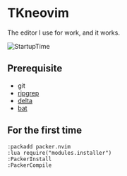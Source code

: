 # TKneovim
The editor I use for work, and it works.

![StartupTime](./images/startuptime.gif)


## Prerequisite
- git
- [ripgrep](https://github.com/BurntSushi/ripgrep)
- [delta](https://github.com/dandavison/delta)
- [bat](https://github.com/sharkdp/bat)


## For the first time

```
:packadd packer.nvim
:lua require("modules.installer")
:PackerInstall
:PackerCompile
```
